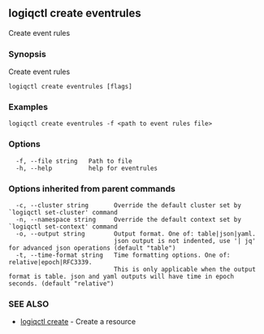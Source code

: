 ## logiqctl create eventrules

Create event rules

### Synopsis

Create event rules

```
logiqctl create eventrules [flags]
```

### Examples

```
logiqctl create eventrules -f <path to event rules file>
```

### Options

```
  -f, --file string   Path to file
  -h, --help          help for eventrules
```

### Options inherited from parent commands

```
  -c, --cluster string       Override the default cluster set by `logiqctl set-cluster' command
  -n, --namespace string     Override the default context set by `logiqctl set-context' command
  -o, --output string        Output format. One of: table|json|yaml. 
                             json output is not indented, use '| jq' for advanced json operations (default "table")
  -t, --time-format string   Time formatting options. One of: relative|epoch|RFC3339. 
                             This is only applicable when the output format is table. json and yaml outputs will have time in epoch seconds. (default "relative")
```

### SEE ALSO

* [logiqctl create](logiqctl_create.md)	 - Create a resource

